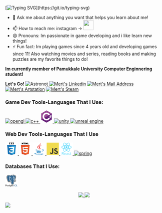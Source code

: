 

[![Typing SVG](https://readme-typing-svg.herokuapp.com?color=%2307F738&size=22&center=true&vCenter=true&lines=Hello+There!+;I'm+Mert+Balkan...;I'm+Curious+in+Game+Dev+Industry!)](https://git.io/typing-svg)

- 💬 Ask me about anything you want that helps you learn about me!
- 📫 How to reach me: instagram -> <a href = "https://www.instagram.com/mert.honey/"><img src = "https://cdn.icon-icons.com/icons2/1753/PNG/128/iconfinder-social-media-applications-3instagram-4102579_113804.png" width = "32px;" height = "32px;"></a>
- 😄 Pronouns: Im passionate in game developing and i like learn new things!
- ⚡ Fun fact: Im playing games since 4 years old and developing games since 11! Also watching movies and series, reading books and making puzzles are my favorite things to do! 

<strong> Im currently member of Pamukkale University Computer Enginnering student! </strong>

<strong> Let's Go! </strong>
![Astronot](https://user-images.githubusercontent.com/43827959/121675693-6a3d5980-cabc-11eb-9f39-fe7999c861f7.gif)
  <a href="https://www.linkedin.com/in/mert-balkan-6515931b9/" target="_blank" rel="nofollow"><img alt="Mert's Linkedin" src="https://img.shields.io/badge/LinkedIn-0077B5?style=for-the-badge&logo=linkedin&logoColor=white" /></a>
  <a href="mailto:mertbalkan3@gmail.com" target="_blank" rel="nofollow"><img alt="Mert's Mail Address" src="https://img.shields.io/badge/Gmail-D14836?style=for-the-badge&logo=gmail&logoColor=white" /></a>
  <a href="https://www.artstation.com/mertbalkan7" target="_blank" rel="nofollow"><img alt="Mert's Artstation" src="https://camo.githubusercontent.com/98b30855da3ae8848a668b1cf87f892146be7c900e4036bd96fda770efc91e9a/68747470733a2f2f696d672e736869656c64732e696f2f7374617469632f76313f7374796c653d666f722d7468652d6261646765266d6573736167653d41727453746174696f6e26636f6c6f723d323232323232266c6f676f3d41727453746174696f6e266c6f676f436f6c6f723d313341464630266c6162656c3d" /></a>
  <a href="https://steamcommunity.com/id/TheMOON0/" target="_blank" rel="nofollow"><img alt="Mert's Steam" src="https://camo.githubusercontent.com/816a28a81b935f09bbe32600de30a1c29ea2bbc63b932eaeb7c00d2726e22971/68747470733a2f2f696d672e736869656c64732e696f2f7374617469632f76313f7374796c653d666f722d7468652d6261646765266d6573736167653d537465616d26636f6c6f723d303030303030266c6f676f3d537465616d266c6f676f436f6c6f723d464646464646266c6162656c3d"
/></a>
  

<h3 align="left">Game Dev Tools-Languages That I Use:</h3>
<p align="left">
<a href="https://www.opengl.org//" target="_blank"> <img src="https://www.opengl.org/img/opengl_logo.png" alt="opengl" width="73" height="40"/> </a> 
<a href="https://www.cplusplus.com/" target="_blank"> <img src="https://upload.wikimedia.org/wikipedia/commons/thumb/1/18/ISO_C%2B%2B_Logo.svg/150px-ISO_C%2B%2B_Logo.svg.png" alt="c++" width="40" height="40"/> </a> 
<a href="https://www.w3schools.com/cs/" target="_blank"> <img src="https://raw.githubusercontent.com/devicons/devicon/master/icons/csharp/csharp-original.svg" alt="csharp" width="40" height="40"/> </a> 
<a href="https://unity.com/" target="_blank"> <img src="https://1000logos.net/wp-content/uploads/2020/08/Unity-Logo.png" alt="unity" width="70" height="40"/> </a> 
<a href="https://www.unrealengine.com/en-US/" target="_blank"> <img src="https://upload.wikimedia.org/wikipedia/commons/thumb/2/20/UE_Logo_Black_Centered.svg/800px-UE_Logo_Black_Centered.svg.png" alt="unreal engine" width="40" height="40"/> </a> 
  

  
<h3 align="left">Web Dev Tools-Languages That I Use</h3>
<p align="left">
<a href="https://www.w3schools.com/css/" target="_blank"> <img src="https://raw.githubusercontent.com/devicons/devicon/master/icons/css3/css3-original-wordmark.svg" alt="css3" width="40" height="40"/> </a> 
<a href="https://www.w3.org/html/" target="_blank"> <img src="https://raw.githubusercontent.com/devicons/devicon/master/icons/html5/html5-original-wordmark.svg" alt="html5" width="40" height="40"/> </a>
<a href="https://www.java.com" target="_blank"> <img src="https://raw.githubusercontent.com/devicons/devicon/master/icons/java/java-original.svg" alt="java" width="40" height="40"/> </a> 
<a href="https://developer.mozilla.org/en-US/docs/Web/JavaScript" target="_blank"> <img src="https://raw.githubusercontent.com/devicons/devicon/master/icons/javascript/javascript-original.svg" alt="javascript" width="40" height="40"/> </a>
<a href="https://reactjs.org/" target="_blank"> <img src="https://raw.githubusercontent.com/devicons/devicon/master/icons/react/react-original-wordmark.svg" alt="react" width="40" height="40"/> </a> 
<a href="https://spring.io/" target="_blank"> <img src="https://www.vectorlogo.zone/logos/springio/springio-icon.svg" alt="spring" width="40" height="40"/> </a> </p>



<h3 align="left">Databases That I Use:</h3>
<p align="left">
<href="https://www.postgresql.org" target="_blank"> <img src="https://raw.githubusercontent.com/devicons/devicon/master/icons/postgresql/postgresql-original-wordmark.svg" alt="postgresql" width="40" height="40"/> </a> 
 
  
<p align="center">
<a href="https://github.com/MertBalkan">
<img height="160em" src="https://github-readme-stats.vercel.app/api?username=MertBalkan&theme=great-gatsby&show_icons=true&include_all_commits=true&count_private=true" />
</a>
<a href="https://github.com/MertBalkan">
<img height="160em" src="https://github-readme-stats.vercel.app/api/top-langs/?username=MertBalkan&layout=compact&theme=great-gatsby" />
</a>
</p>

 

  
![](https://komarev.com/ghpvc/?username=your-github-username&color=green)
